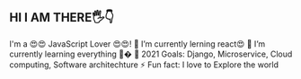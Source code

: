 ## HI I AM THERE🖐👇


I'm a 😍😍 JavaScript Lover 😍😍!
🔭 I’m currently lerning react😍
🌱 I’m currently learning everything 🤣�
🥅 2021 Goals: Django, Microservice, Cloud computing, Software architechture
⚡ Fun fact: I love to Explore the world
